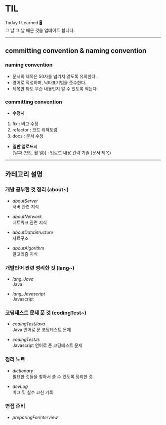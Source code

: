 # TIL
Today I Learned 🖥   
그 날 그 날 배운 것을 업데이트 합니다.

------------------------------------------------------------------------

## committing convention & naming convention  

### naming convention
- 문서의 제목은 50자를 넘기지 않도록 유의한다.    
- 영어로 작성하며, 낙타표기법을 준수한다.  
- 제목만 봐도 무슨 내용인지 알 수 있도록 적는다.   
  
### committing convention

- **수정시**
1. fix : 버그 수정
2. refactor : 코드 리팩토링 
3. docs : 문서 수정

- **일반 업로드시**   
[날짜 (년도 월 일)] : 업로드 내용 간략 기술 (문서 제목)  

------------------------------------------------------------------------

## 카테고리 설명

### 개발 공부한 것 정리 (about~)

- *aboutServer*       
서버 관련 지식

- *aboutNetwork*    
네트워크 관련 지식

- *aboutDataStructure*   
자료구조

- *aboutAlgorithm*   
알고리즘 지식

### 개발언어 관련 정리한 것 (lang~)   
   
- *lang_Java*   
Java 

- *lang_Javascript*   
Javascript 

### 코딩테스트 문제 푼 것 (codingTest~)

- *codingTestJava*   
Java 언어로 푼 코딩테스트 문제

- *codingTestJs*   
Javascript 언어로 푼 코딩테스트 문제

### 정리 노트   

- *dictionary*   
필요한 것들을 찾아서 쓸 수 있도록 정리한 것

- *devLog*   
버그 및 실수 고친 기록

### 면접 준비   

- *preparingForInterview*  


